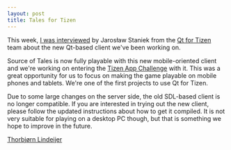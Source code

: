 ```yaml
---
layout: post
title: Tales for Tizen
---
```


This week, <a href="http://qtfortizen.blogspot.de/2013/10/games.html">I was
interviewed</a> by Jarosław Staniek from the [Qt for
Tizen](http://qt-project.org/wiki/Tizen) team about the new Qt-based client
we've been working on.

Source of Tales is now fully playable with this new mobile-oriented client and
we're working on entering the [Tizen App
Challenge](https://developer.tizen.org/contests/tizen-app-challenge) with it.
This was a great opportunity for us to focus on making the game playable on
mobile phones and tablets. We're one of the first projects to use Qt for Tizen.

Due to some large changes on the server side, the old SDL-based client is no
longer compatible. If you are interested in trying out the new client, please
follow the updated instructions about how to get it compiled. It is not very
suitable for playing on a desktop PC though, but that is something we hope to
improve in the future.

[Thorbjørn Lindeijer](https://plus.google.com/+ThorbjørnLindeijer)
